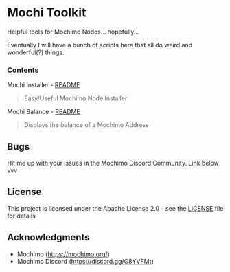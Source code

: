 # Mochi Toolkit
Helpful tools for Mochimo Nodes... hopefully...

Eventually I will have a bunch of scripts here that all do weird and wonderful(?) things.

### Contents

Mochi Installer - [README](readme/minst.md)
> Easy/Useful Mochimo Node Installer

Mochi Balance - [README](readme/mbal.md)
> Displays the balance of a Mochimo Address

## Bugs
Hit me up with your issues in the Mochimo Discord Community. Link below vvv

## License
This project is licensed under the Apache License 2.0 - see the [LICENSE](LICENSE) file for details

## Acknowledgments
* Mochimo (https://mochimo.org/)
* Mochimo Discord (https://discord.gg/G8YVFMt)
